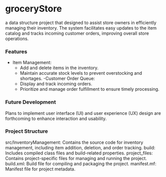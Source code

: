 # groceryStore
a data structure project that designed to assist store owners in efficiently managing their inventory. The system facilitates easy updates to the item catalog and tracks incoming customer orders, improving overall store operations.

### Features
  - Item Management:
    - Add and delete items in the inventory.
    - Maintain accurate stock levels to prevent overstocking and shortages.
  -Customer Order Queue:
    - Display and track incoming orders.
    - Prioritize and manage order fulfillment to ensure timely processing.

### Future Development
Plans to implement user interface (UI) and user experience (UX) design are forthcoming to enhance interaction and usability.

### Project Structure
src/InventoryManagement: Contains the source code for inventory management, including item addition, deletion, and order tracking.
build: Includes compiled class files and build-related properties.
project_files: Contains project-specific files for managing and running the project.
build.xml: Build file for compiling and packaging the project.
manifest.mf: Manifest file for project metadata.
